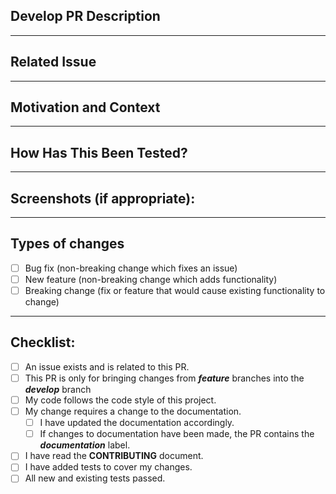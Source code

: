 <!-- Provide a short general summary of your changes in the Title above -->

## Develop PR Description
<!-- Describe your changes in detail -->

---

## Related Issue
<!-- This project only accepts pull requests related to open issues -->
<!-- If suggesting a new feature or change, please discuss it in an issue first -->
<!-- If fixing a bug, there should be an issue describing it with steps to reproduce -->
<!-- Please provide a link to the issue here and the issue should be linked to the pull request -->

---

## Motivation and Context
<!-- Why is this change required? What problem does it solve? -->

---

## How Has This Been Tested?
<!-- Please describe in detail how you tested your changes. -->
<!--
    Include details of your testing environment, and the tests you ran to
    see how your change affects other areas of the code, etc.
-->

---

## Screenshots (if appropriate):

---

## Types of changes
<!-- What types of changes does your code introduce? Put an `x` in all the boxes that apply: -->
* [ ] Bug fix (non-breaking change which fixes an issue)
* [ ] New feature (non-breaking change which adds functionality)
* [ ] Breaking change (fix or feature that would cause existing functionality to change)

---

## Checklist:
<!-- Go over all the following points, and put an `x` in all the boxes that apply. -->
<!-- If you're unsure about any of these, don't hesitate to ask. We're here to help! -->
* [ ] An issue exists and is related to this PR.
* [ ] This PR is only for bringing changes from ***feature*** branches into the ***develop*** branch
* [ ] My code follows the code style of this project.
* [ ] My change requires a change to the documentation.
  * [ ] I have updated the documentation accordingly.
  * [ ] If changes to documentation have been made, the PR contains the ***documentation*** label.
* [ ] I have read the **CONTRIBUTING** document.
* [ ] I have added tests to cover my changes.
* [ ] All new and existing tests passed.
